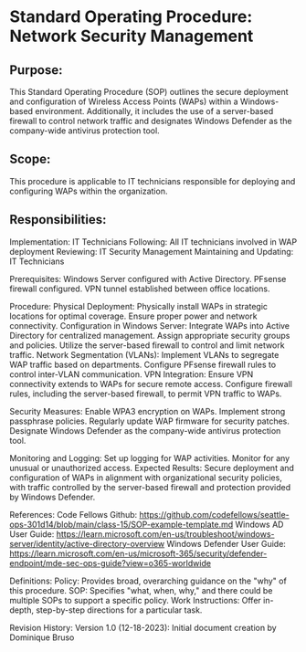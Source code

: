 # Standard Operating Procedure: Network Security Management 

## Purpose:
This Standard Operating Procedure (SOP) outlines the secure deployment and configuration of Wireless Access Points (WAPs) within a Windows-based environment. Additionally, it includes the use of a server-based firewall to control network traffic and designates Windows Defender as the company-wide antivirus protection tool.

## Scope:
This procedure is applicable to IT technicians responsible for deploying and configuring WAPs within the organization.

## Responsibilities:
Implementation: IT Technicians
Following: All IT technicians involved in WAP deployment
Reviewing: IT Security Management
Maintaining and Updating: IT Technicians

Prerequisites:
Windows Server configured with Active Directory.
PFsense firewall configured.
VPN tunnel established between office locations.

Procedure:
Physical Deployment:
Physically install WAPs in strategic locations for optimal coverage.
Ensure proper power and network connectivity.
Configuration in Windows Server:
Integrate WAPs into Active Directory for centralized management.
Assign appropriate security groups and policies.
Utilize the server-based firewall to control and limit network traffic.
Network Segmentation (VLANs):
Implement VLANs to segregate WAP traffic based on departments.
Configure PFsense firewall rules to control inter-VLAN communication.
VPN Integration:
Ensure VPN connectivity extends to WAPs for secure remote access.
Configure firewall rules, including the server-based firewall, to permit VPN traffic to WAPs.

Security Measures:
Enable WPA3 encryption on WAPs.
Implement strong passphrase policies.
Regularly update WAP firmware for security patches.
Designate Windows Defender as the company-wide antivirus protection tool.

Monitoring and Logging:
Set up logging for WAP activities.
Monitor for any unusual or unauthorized access.
Expected Results: Secure deployment and configuration of WAPs in alignment with organizational security policies, with traffic controlled by the server-based firewall and protection provided by Windows Defender.

References:
Code Fellows Github: https://github.com/codefellows/seattle-ops-301d14/blob/main/class-15/SOP-example-template.md
Windows AD User Guide: https://learn.microsoft.com/en-us/troubleshoot/windows-server/identity/active-directory-overview
Windows Defender User Guide: https://learn.microsoft.com/en-us/microsoft-365/security/defender-endpoint/mde-sec-ops-guide?view=o365-worldwide

Definitions:
Policy: Provides broad, overarching guidance on the "why" of this procedure.
SOP: Specifies "what, when, why," and there could be multiple SOPs to support a specific policy.
Work Instructions: Offer in-depth, step-by-step directions for a particular task.

Revision History:
Version 1.0 (12-18-2023): Initial document creation by Dominique Bruso
